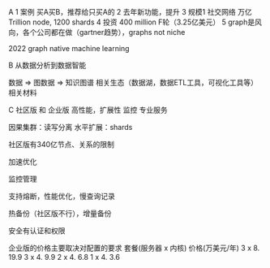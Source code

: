

A
1 案例 买A买B，推荐给只买A的
2 去年新功能，提升
3 规模1 社交网络 万亿 Trillion node, 1200 shards
4 投资 400 million F轮（3.25亿美元）
5 graph是风向，各个公司都在做（gartner趋势），graphs not niche

2022
graph native machine learning

B
从数据分析到数据智能

数据 => 图数据 => 知识图谱
相关生态（数据湖，数据ETL工具，可视化工具等）
相关材料


C 社区版 和 企业版
高性能，扩展性
监控
专业服务

因果集群：读写分离
水平扩展：shards

社区版有340亿节点、关系的限制

加速优化

监控管理


支持熔断，性能优化，慢查询记录

热备份（社区版不行），增量备份

安全有认证和权限

企业版的价格主要取决对配置的要求
套餐(服务器 x 内核)   价格(万美元/年)
3 x 8.                         19.9
3 x 4.                           9.9
2 x 4.                           6.8
1 x 4.                           3.6



   